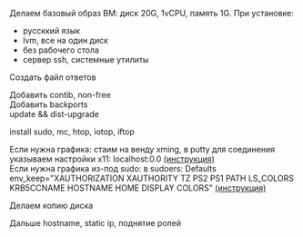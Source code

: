Делаем базовый образ ВМ: диск 20G, 1vCPU, память 1G. При установке:  
- руссккий язык  
- lvm, все на один диск  
- без рабочего стола  
- сервер ssh, системные утилиты  

Создать файл ответов  

Добавить contib, non-free  
Добавить backports  
update && dist-upgrade  

install sudo, mc, htop, iotop, iftop  

Если нужна графика: стаим на венду xming, в putty для соединения указываем настройки х11: localhost:0.0 [(инструкция)](http://www.geo.mtu.edu/geoschem/docs/putty_install.html)  
Если нужна графика из-под sudo: в sudoers: Defaults env_keep="XAUTHORIZATION XAUTHORITY TZ PS2 PS1 PATH LS_COLORS KRB5CCNAME HOSTNAME HOME DISPLAY COLORS"  [(инструкция)](https://askubuntu.com/questions/414785/cant-open-gedit-as-root)  

Делаем копию диска  

Дальше hostname, static ip, поднятие ролей  

